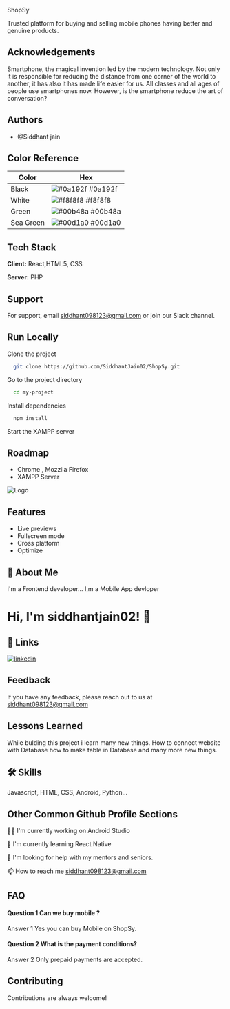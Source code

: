 ShopSy

Trusted platform for buying and selling mobile phones having better and genuine products.
## Acknowledgements

 Smartphone, the magical invention led by the modern technology. Not only it is responsible for reducing the distance from one corner of the world to another, it has also it has made life easier for us. All classes and all ages of people use smartphones now. However, is the smartphone reduce the art of conversation?

## Authors

- @Siddhant jain
## Color Reference

| Color             | Hex                                                                |
| ----------------- | ------------------------------------------------------------------ |
| Black | ![#0a192f](https://via.placeholder.com/10/0a192f?text=+) #0a192f |
| White | ![#f8f8f8](https://via.placeholder.com/10/f8f8f8?text=+) #f8f8f8 |
| Green | ![#00b48a](https://via.placeholder.com/10/00b48a?text=+) #00b48a |
| Sea Green | ![#00d1a0](https://via.placeholder.com/10/00b48a?text=+) #00d1a0 |


## Tech Stack

**Client:** React,HTML5, CSS

**Server:** PHP


## Support

For support, email siddhant098123@gmail.com or join our Slack channel.


## Run Locally

Clone the project

```bash
  git clone https://github.com/SiddhantJain02/ShopSy.git
```

Go to the project directory

```bash
  cd my-project
```

Install dependencies

```bash
  npm install
```

Start the XAMPP server



## Roadmap

- Chrome , Mozzila Firefox
- XAMPP Server 




![Logo](https://www.vectorstock.com/royalty-free-vector/mobile-phone-application-logo-template-vector-14734409)


## Features

- Live previews
- Fullscreen mode
- Cross platform
- Optimize


## 🚀 About Me
I'm a Frontend developer...
I,m a Mobile App devloper


# Hi, I'm siddhantjain02! 👋


## 🔗 Links
[![linkedin](https://img.shields.io/badge/linkedin-0A66C2?style=for-the-badge&logo=linkedin&logoColor=white)](https://www.linkedin.com/in/siddhant-jain-1a8207231)


## Feedback

If you have any feedback, please reach out to us at siddhant098123@gmail.com


## Lessons Learned

While bulding this project i learn many new things. How to connect website with Database how to make table in Database and many more new things.

## 🛠 Skills
Javascript, HTML, CSS, Android, Python...


## Other Common Github Profile Sections
👩‍💻 I'm currently working on Android Studio

🧠 I'm currently learning React Native

🤔 I'm looking for help with my mentors and seniors.

📫 How to reach me siddhant098123@gmail.com



## FAQ

#### Question 1 Can we buy mobile ?

Answer 1 Yes you can buy Mobile on ShopSy.

#### Question 2 What is the payment conditions?

Answer 2 Only prepaid payments are accepted.


## Contributing

Contributions are always welcome!

